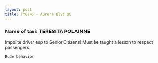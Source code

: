 ```yaml
---
layout: post
title: TYG745 - Aurora Blvd QC 
---
```


### Name of taxi: TERESITA POLAINNE

Impolite driver esp to Senior Citizens! Must be taught a lesson to respect passengers 

```Rude behavior```
